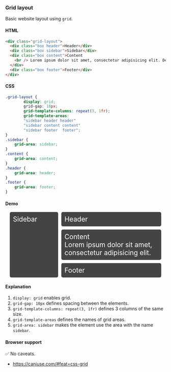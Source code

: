 ### Grid layout

Basic website layout using `grid`.

#### HTML

```html
<div class="grid-layout">
  <div class="box header">Header</div>
  <div class="box sidebar">Sidebar</div>
  <div class="box content">Content
    <br /> Lorem ipsum dolor sit amet, consectetur adipisicing elit. Deleniti modi sed accusamus vero laborum? Ut ducimus doloremque perspiciatis labore velit, nostrum, molestias animi, nulla odit illum voluptas est explicabo non!
  </div>
  <div class="box footer">Footer</div>
</div>
```

#### CSS

```css
.grid-layout {
        display: grid;
        grid-gap: 10px;
        grid-template-columns: repeat(3, 1fr);
        grid-template-areas:
        "sidebar header header"
        "sidebar content content"
        "sidebar footer  footer";
}
.sidebar {
    grid-area: sidebar;
}
.content {
    grid-area: content;
}
.header {
    grid-area: header;
}
.footer {
    grid-area: footer;
}
```

#### Demo

<div class="snippet-demo">
  <div class="snippet-demo__grid-layout">
        <div class="box snippet-demo__grid-layout__header">Header</div>
        <div class="box snippet-demo__grid-layout__sidebar">Sidebar</div>
        <div class="box snippet-demo__grid-layout__content">Content
            <br /> Lorem ipsum dolor sit amet, consectetur adipisicing elit.
        </div>
        <div class="box snippet-demo__grid-layout__footer">Footer</div>
  </div>
</div>

<style>
.snippet-demo__grid-layout {
        margin: 1em;
        display: grid;
        grid-gap: 10px;
        grid-template-columns: repeat(3, 1fr);
        grid-template-areas:
        "sidebar header header"
        "sidebar content content"
        "sidebar  footer  footer";
        background-color: #fff;
        color: #444;
}
.box {
  background-color: #444;
  color: #fff;
  border-radius: 5px;
  padding: 10px;
  font-size: 150%;
}
.snippet-demo__grid-layout__sidebar {
    grid-area: sidebar;
}
.snippet-demo__grid-layout__content {
    grid-area: content;
}
.snippet-demo__grid-layout__header {
    grid-area: header;
}
.snippet-demo__grid-layout__footer {
    grid-area: footer;
}
</style>

#### Explanation

1. `display: grid` enables grid.
2. `grid-gap: 10px` defines spacing between the elements.
3. `grid-template-columns: repeat(3, 1fr)` defines 3 columns of the same size.
4. `grid-template-areas` defines the names of grid areas.
5. `grid-area: sidebar` makes the element use the area with the name `sidebar`.

#### Browser support

<span class="snippet__support-note">✅ No caveats.</span>

* https://caniuse.com/#feat=css-grid

<!-- tags: layout -->
